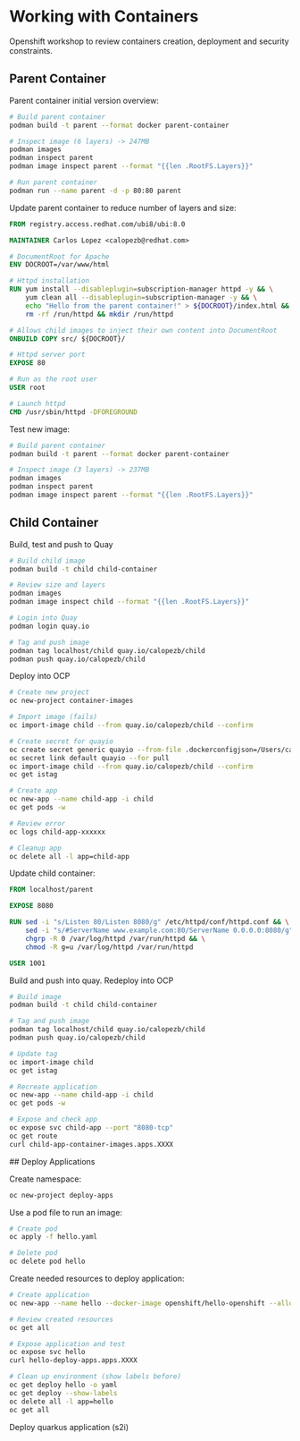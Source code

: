 # Working with Containers

Openshift workshop to review containers creation, deployment and security constraints.

## Parent Container

Parent container initial version overview:

```sh
# Build parent container
podman build -t parent --format docker parent-container

# Inspect image (6 layers) -> 247MB
podman images
podman inspect parent
podman image inspect parent --format "{{len .RootFS.Layers}}"

# Run parent container
podman run --name parent -d -p 80:80 parent
```

Update parent container to reduce number of layers and size:

```Dockerfile
FROM registry.access.redhat.com/ubi8/ubi:8.0

MAINTAINER Carlos Lopez <calopezb@redhat.com>

# DocumentRoot for Apache
ENV DOCROOT=/var/www/html

# Httpd installation
RUN yum install --disableplugin=subscription-manager httpd -y && \
    yum clean all --disableplugin=subscription-manager -y && \
    echo "Hello from the parent container!" > ${DOCROOT}/index.html && \
    rm -rf /run/httpd && mkdir /run/httpd

# Allows child images to inject their own content into DocumentRoot
ONBUILD COPY src/ ${DOCROOT}/

# Httpd server port
EXPOSE 80

# Run as the root user
USER root

# Launch httpd
CMD /usr/sbin/httpd -DFOREGROUND
```

Test new image:

```sh
# Build parent container
podman build -t parent --format docker parent-container

# Inspect image (3 layers) -> 237MB
podman images
podman inspect parent
podman image inspect parent --format "{{len .RootFS.Layers}}"
```

## Child Container

Build, test and push to Quay

```sh
# Build child image
podman build -t child child-container

# Review size and layers
podman images
podman image inspect child --format "{{len .RootFS.Layers}}"

# Login into Quay
podman login quay.io

# Tag and push image
podman tag localhost/child quay.io/calopezb/child                  
podman push quay.io/calopezb/child
```

Deploy into OCP

```sh
# Create new project
oc new-project container-images

# Import image (fails)
oc import-image child --from quay.io/calopezb/child --confirm

# Create secret for quayio
oc create secret generic quayio --from-file .dockerconfigjson=/Users/calopezb/.config/containers/auth.json --type kubernetes.io/dockerconfigjson
oc secret link default quayio --for pull
oc import-image child --from quay.io/calopezb/child --confirm
oc get istag

# Create app
oc new-app --name child-app -i child
oc get pods -w

# Review error
oc logs child-app-xxxxxx

# Cleanup app
oc delete all -l app=child-app
```

Update child container:

```Dockerfile
FROM localhost/parent

EXPOSE 8080

RUN sed -i "s/Listen 80/Listen 8080/g" /etc/httpd/conf/httpd.conf && \
    sed -i "s/#ServerName www.example.com:80/ServerName 0.0.0.0:8080/g" /etc/httpd/conf/httpd.conf && \
    chgrp -R 0 /var/log/httpd /var/run/httpd && \
    chmod -R g=u /var/log/httpd /var/run/httpd

USER 1001
```

Build and push into quay. Redeploy into OCP
```sh
# Build image
podman build -t child child-container

# Tag and push image
podman tag localhost/child quay.io/calopezb/child                  
podman push quay.io/calopezb/child

# Update tag
oc import-image child
oc get istag

# Recreate application
oc new-app --name child-app -i child
oc get pods -w

# Expose and check app
oc expose svc child-app --port "8080-tcp"
oc get route
curl child-app-container-images.apps.XXXX
```

## Deploy Applications

Create namespace:

```sh
oc new-project deploy-apps
```

Use a pod file to run an image:

```sh
# Create pod
oc apply -f hello.yaml

# Delete pod
oc delete pod hello
```

Create needed resources to deploy application:

```sh
# Create application
oc new-app --name hello --docker-image openshift/hello-openshift --allow-missing-images

# Review created resources
oc get all

# Expose application and test
oc expose svc hello
curl hello-deploy-apps.apps.XXXX

# Clean up environment (show labels before)
oc get deploy hello -o yaml
oc get deploy --show-labels
oc delete all -l app=hello
oc get all
```

Deploy quarkus application (s2i)

```









